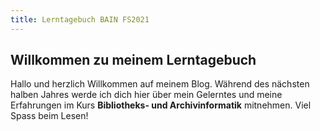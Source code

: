 ```yaml
---
title: Lerntagebuch BAIN FS2021
---
```


## Willkommen zu meinem Lerntagebuch

Hallo und herzlich Willkommen auf meinem Blog. Während des nächsten halben Jahres werde ich dich hier über mein Gelerntes und meine Erfahrungen im Kurs **Bibliotheks- und Archivinformatik** mitnehmen. Viel Spass beim Lesen!
